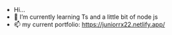 - Hi...
- 🌱 I’m currently learning Ts and a little bit of node js 
- 📫 my current portfolio: https://juniorrx22.netlify.app/
